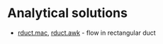 # Analytical solutions

* [rduct.mac](rduct.mac), [rduct.awk](rduct.awk) - flow in rectangular
  duct
